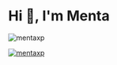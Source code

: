 # Hi 👋, I'm Menta


<p><img src="https://github-readme-stats.vercel.app/api?username=mentaxp&show_icons=true&theme=nightowl&locale=en" alt="mentaxp" /></p>


<p><a href="https://github.com/ryo-ma/github-profile-trophy"><img src="https://github-profile-trophy.vercel.app/?username=mentaxp&row=3&column=4&margin-w=15&margin-h=15&theme=dracula&no-bg=true&no-frame=true" alt="mentaxp" /></a></p>
